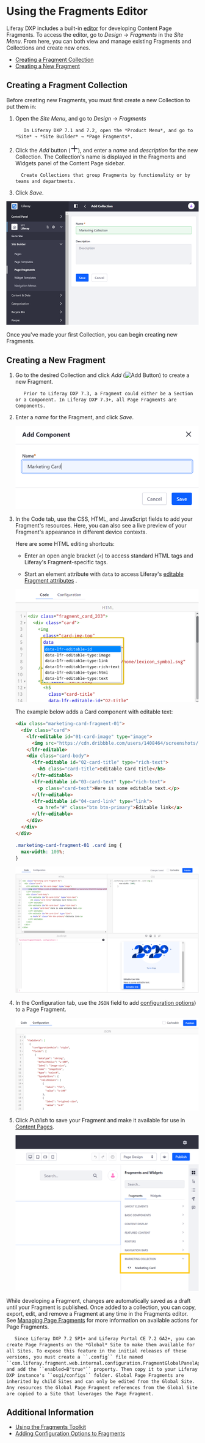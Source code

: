 # Using the Fragments Editor

Liferay DXP includes a built-in [editor](../reference/fragments/page-fragment-editor-interface-reference.md) for developing Content Page Fragments. To access the editor, go to *Design* &rarr; *Fragments* in the *Site Menu*. From here, you can both view and manage existing Fragments and Collections and create new ones.

* [Creating a Fragment Collection](#creating-a-fragment-collection)
* [Creating a New Fragment](#creating-a-new-fragment)

## Creating a Fragment Collection

   Before creating new Fragments, you must first create a new Collection to put them in: 

1. Open the *Site Menu*, and go to *Design* &rarr; *Fragments*

    ```note::
       In Liferay DXP 7.1 and 7.2, open the *Product Menu*, and go to *Site* → *Site Builder* → *Page Fragments*.
    ```

1. Click the *Add* button (![Add Button](../../../images/icon-duplicate.png)), and enter a *name* and *description* for the new Collection. The Collection's name is displayed in the Fragments and Widgets panel of the Content Page sidebar.

    ```tip::
      Create Collections that group Fragments by functionality or by teams and departments.
    ```

1. Click *Save*.

![Collections help you organize Fragments.](./using-the-fragments-editor/images/01.png)

Once you've made your first Collection, you can begin creating new Fragments.

## Creating a New Fragment

1. Go to the desired Collection and click _Add_ (![Add Button](../../../images/icon-add.png)) to create a new Fragment.

   ```note::
      Prior to Liferay DXP 7.3, a Fragment could either be a Section or a Component. In Liferay DXP 7.3+, all Page Fragments are Components.
   ```

1. Enter a *name* for the Fragment, and click *Save*.

    ![Enter a name for the new Component.](./using-the-fragments-editor/images/02.png)

1. In the Code tab, use the CSS, HTML, and JavaScript fields to add your Fragment's resources. Here, you can also see a live preview of your Fragment's appearance in different device contexts.

    Here are some HTML editing shortcuts:

    * Enter an open angle bracket (`<`) to access standard HTML tags and Liferay's Fragment-specific tags.

    * Start an element attribute with `data` to access Liferay's [editable Fragment attributes](../reference/fragments/fragment-specific-tags-reference.md) .

    ![Liferay's editable Fragment attributes are available in the editor.](./using-the-fragments-editor/images/03.png)
    
    The example below adds a Card component with editable text:

    ```html
    <div class="marketing-card-fragment-01">
      <div class="card">
        <lfr-editable id="01-card-image" type="image">
          <img src="https://cdn.dribbble.com/users/1408464/screenshots/9323535/media/a5b9a76256562e878ecc6dc5cd0fadf0.png" class="card-img-top" alt="2020 - Try New Things">
        </lfr-editable>
        <div class="card-body">
          <lfr-editable id="02-card-title" type="rich-text">
            <h5 class="card-title">Editable Card title</h5>
          </lfr-editable>
          <lfr-editable id="03-card-text" type="rich-text">
            <p class="card-text">Here is some editable text.</p>
          </lfr-editable>
          <lfr-editable id="04-card-link" type="link">
            <a href="#" class="btn btn-primary">Editable link</a>
          </lfr-editable>
        </div>
      </div>
    </div>
    ```

    ```css
    .marketing-card-fragment-01 .card img {
      max-width: 100%;
    }
    ```

    ![Add CSS, HTML, and Javascript resources to the Fragment and see a live preview.](./using-the-fragments-editor/images/04.png)

1. In the Configuration tab, use the `JSON` field to add [configuration options](./adding-configuration-options-to-fragments.md)) to a Page Fragment.

   ![Add configuration options to a Page Fragment.](./using-the-fragments-editor/images/05.png)

1. Click *Publish* to save your Fragment and make it available for use in [Content Pages](../../creating-pages/understanding-pages/understanding-pages.md#content-pages).

    ![The Fragment can be used on a Content Page.](./using-the-fragments-editor/images/06.png)

While developing a Fragment, changes are automatically saved as a draft until your Fragment is published. Once added to a collection, you can copy, export, edit, and remove a Fragment at any time in the Fragments editor. See [Managing Page Fragments](../../displaying-content/using-fragments/managing-page-fragments.md) for more information on available actions for Page Fragments.

```note::
   Since Liferay DXP 7.2 SP1+ and Liferay Portal CE 7.2 GA2+, you can create Page Fragments on the *Global* Site to make them available for all Sites. To expose this feature in the initial releases of these versions, you must create a ``.config`` file named ``com.liferay.fragment.web.internal.configuration.FragmentGlobalPanelAppConfiguration.config`` and add the ``enabled=B"true"`` property. Then copy it to your Liferay DXP instance's ``osgi/configs`` folder. Global Page Fragments are inherited by child Sites and can only be edited from the Global Site. Any resources the Global Page Fragment references from the Global Site are copied to a Site that leverages the Page Fragment.
```

## Additional Information

* [Using the Fragments Toolkit](./using-the-fragments-toolkit.md)
* [Adding Configuration Options to Fragments](./adding-configuration-options-to-fragments.md)

